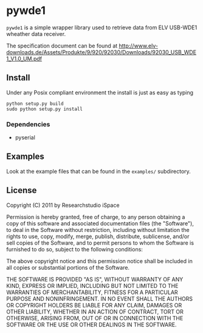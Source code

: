 pywde1
======

`pywde1` is a simple wrapper library used to retrieve data from ELV USB-WDE1
wheather data receiver.

The specification document can be found at
http://www.elv-downloads.de/Assets/Produkte/9/920/92030/Downloads/92030_USB_WDE1_V1.0_UM.pdf

Install
-------

Under any Posix compliant environment the install is just as easy as typing

    python setup.py build
    sudo python setup.py install

### Dependencies
- pyserial

Examples
--------

Look at the example files that can be found in the `examples/` subdirectory.

License
-------

Copyright (C) 2011 by Researchstudio iSpace

Permission is hereby granted, free of charge, to any person obtaining a copy
of this software and associated documentation files (the "Software"), to deal
in the Software without restriction, including without limitation the rights
to use, copy, modify, merge, publish, distribute, sublicense, and/or sell
copies of the Software, and to permit persons to whom the Software is
furnished to do so, subject to the following conditions:

The above copyright notice and this permission notice shall be included in
all copies or substantial portions of the Software.

THE SOFTWARE IS PROVIDED "AS IS", WITHOUT WARRANTY OF ANY KIND, EXPRESS OR
IMPLIED, INCLUDING BUT NOT LIMITED TO THE WARRANTIES OF MERCHANTABILITY,
FITNESS FOR A PARTICULAR PURPOSE AND NONINFRINGEMENT. IN NO EVENT SHALL THE
AUTHORS OR COPYRIGHT HOLDERS BE LIABLE FOR ANY CLAIM, DAMAGES OR OTHER
LIABILITY, WHETHER IN AN ACTION OF CONTRACT, TORT OR OTHERWISE, ARISING FROM,
OUT OF OR IN CONNECTION WITH THE SOFTWARE OR THE USE OR OTHER DEALINGS IN
THE SOFTWARE.
